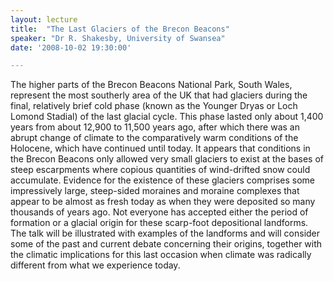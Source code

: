```yaml
---
layout: lecture
title:  "The Last Glaciers of the Brecon Beacons"
speaker: "Dr R. Shakesby, University of Swansea"
date: '2008-10-02 19:30:00'

---
```

The higher parts of the Brecon Beacons National Park, South Wales, represent the most southerly area of the UK that had glaciers during the final, relatively brief cold phase (known as the Younger Dryas or Loch Lomond Stadial) of the last glacial cycle. This phase lasted only about 1,400 years from about 12,900 to 11,500 years ago, after which there was an abrupt change of climate to the comparatively warm conditions of the Holocene, which have continued until today. It appears that conditions in the Brecon Beacons only allowed very small glaciers to exist at the bases of steep escarpments where copious quantities of wind-drifted snow could accumulate. Evidence for the existence of these glaciers comprises some impressively large, steep-sided moraines and moraine complexes that appear to be almost as fresh today as when they were deposited so many thousands of years ago. Not everyone has accepted either the period of formation or a glacial origin for these scarp-foot depositional landforms. The talk will be illustrated with examples of the landforms and will consider some of the past and current debate concerning their origins, together with the climatic implications for this last occasion when climate was radically different from what we experience today.
